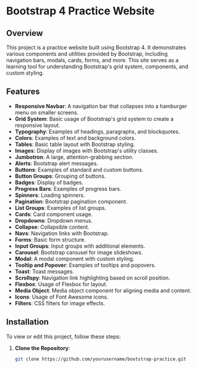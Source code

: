 # Bootstrap 4 Practice Website

## Overview

This project is a practice website built using Bootstrap 4. It demonstrates various components and utilities provided by Bootstrap, including navigation bars, modals, cards, forms, and more. This site serves as a learning tool for understanding Bootstrap's grid system, components, and custom styling.

## Features

- **Responsive Navbar**: A navigation bar that collapses into a hamburger menu on smaller screens.
- **Grid System**: Basic usage of Bootstrap's grid system to create a responsive layout.
- **Typography**: Examples of headings, paragraphs, and blockquotes.
- **Colors**: Examples of text and background colors.
- **Tables**: Basic table layout with Bootstrap styling.
- **Images**: Display of images with Bootstrap's utility classes.
- **Jumbotron**: A large, attention-grabbing section.
- **Alerts**: Bootstrap alert messages.
- **Buttons**: Examples of standard and custom buttons.
- **Button Groups**: Grouping of buttons.
- **Badges**: Display of badges.
- **Progress Bars**: Examples of progress bars.
- **Spinners**: Loading spinners.
- **Pagination**: Bootstrap pagination component.
- **List Groups**: Examples of list groups.
- **Cards**: Card component usage.
- **Dropdowns**: Dropdown menus.
- **Collapse**: Collapsible content.
- **Navs**: Navigation links with Bootstrap.
- **Forms**: Basic form structure.
- **Input Groups**: Input groups with additional elements.
- **Carousel**: Bootstrap carousel for image slideshows.
- **Modal**: A modal component with custom styling.
- **Tooltip and Popover**: Examples of tooltips and popovers.
- **Toast**: Toast messages.
- **Scrollspy**: Navigation link highlighting based on scroll position.
- **Flexbox**: Usage of Flexbox for layout.
- **Media Object**: Media object component for aligning media and content.
- **Icons**: Usage of Font Awesome icons.
- **Filters**: CSS filters for image effects.

## Installation

To view or edit this project, follow these steps:

1. **Clone the Repository**:
   ```bash
   git clone https://github.com/yourusername/bootstrap-practice.git
